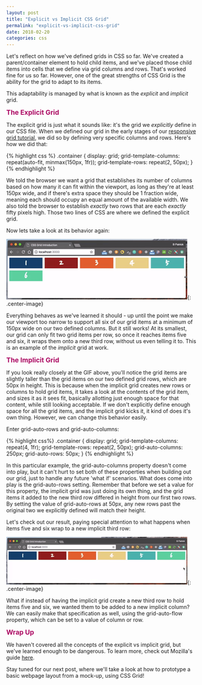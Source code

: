 ```yaml
---
layout: post
title: "Explicit vs Implicit CSS Grid"
permalink: "explicit-vs-implicit-css-grid"
date: 2018-02-20
categories: css
---
```


Let's reflect on how we've defined grids in CSS so far.  We've created a parent/container element to hold child items, and we've placed those child items into cells that we define via grid columns and rows.  That's worked fine for us so far.  However, one of the great strengths of CSS Grid is the ability for the grid to adapt to its items.

This adaptability is managed by what is known as the <span style="font-style: italic;">explicit</span> and <span style="font-style: italic;">implicit</span> grid.

<span style="font-size: 1.25em; font-weight: bold; color: #ac0863;">The Explicit Grid</span>

The explicit grid is just what it sounds like: it's the grid we <span style="font-style: italic;">explicitly</span> define in our CSS file.  When we defined our grid in the early stages of our [responsive grid tutorial](https://www.displayblog.io/easy-responsiveness-in-css-grid), we did so by defining very specific columns and rows.  Here's how we did that:

{% highlight css %}
.container {
  display: grid;
  grid-template-columns: repeat(auto-fit, minmax(150px, 1fr));
  grid-template-rows: repeat(2, 50px);
}
{% endhighlight %}

We told the browser we want a grid that establishes its number of columns based on how many it can fit within the viewport, as long as they're at least 150px wide, and if there's extra space they should be 1 fraction wide, meaning each should occupy an equal amount of the available width.  We also told the browser to establish <span style="font-style: italic;">exactly</span> two rows that are each <span style="font-style: italic;">exactly</span> fifty pixels high.  Those two lines of CSS are where we defined the explicit grid.  

Now lets take a look at its behavior again:

![minmax grid usage](/assets/images/minmax_usage.gif){: .center-image}

Everything behaves as we've learned it should - up until the point we make our viewport too narrow to support all six of our grid items at a minimum of 150px wide on our two defined columns.  But it still works!  At its smallest, our grid can only fit two grid items per row, so once it reaches items five and six, it wraps them onto a new third row, without us even telling it to.  This is an example of the <span style="font-style: italic;">implicit</span> grid at work.

<span style="font-size: 1.25em; font-weight: bold; color: #ac0863;">The Implicit Grid</span>

If you look really closely at the GIF above, you'll notice the grid items are slightly taller than the grid items on our two defined grid rows, which are 50px in height.  This is because when the implicit grid creates new rows or columns to hold grid items, it takes a look at the contents of the grid item, and sizes it as it sees fit, basically allotting just enough space for that content, while still looking acceptable.  If we don't explicitly define enough space for all the grid items, and the implicit grid kicks it, it kind of does it's own thing.  However, we can change this behavior easily.

Enter grid-auto-rows and grid-auto-columns:

{% highlight css%}
.container {
  display: grid;
  grid-template-columns: repeat(4, 1fr);
  grid-template-rows: repeat(2, 50px);
  grid-auto-columns: 250px;
  grid-auto-rows: 50px;
}
{% endhighlight %}

In this particular example, the grid-auto-columns property doesn't come into play, but it can't hurt to set both of these properties when building out our grid, just to handle any future 'what if' scenarios.  What does come into play is the grid-auto-rows setting.  Remember that before we set a value for this property, the implicit grid was just doing its own thing, and the grid items it added to the new third row differed in height from our first two rows.  By setting the value of grid-auto-rows at 50px, any new rows past the original two we explicitly defined will match their height.

Let's check out our result, paying special attention to what happens when items five and six wrap to a new implicit third row:

![implicit row usage](/assets/images/implicit_rows.gif){: .center-image}

What if instead of having the implicit grid create a new third row to hold items five and six, we wanted them to be added to a new implicit column?  We can easily make that specification as well, using the grid-auto-flow property, which can be set to a value of column or row.

<span style="font-size: 1.25em; font-weight: bold; color: #ac0863;">Wrap Up</span>

We haven't covered all the concepts of the explicit vs implicit grid, but we've learned enough to be dangerous.  To learn more, check out Mozilla's guide [here](https://developer.mozilla.org/en-US/docs/Web/CSS/CSS_Grid_Layout/Auto-placement_in_CSS_Grid_Layout).

Stay tuned for our next post, where we'll take a look at how to prototype a basic webpage layout from a mock-up, using CSS Grid!
